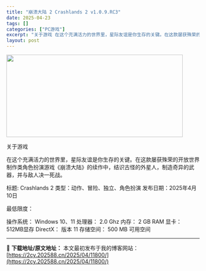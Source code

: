 ```yaml
---
title: "崩溃大陆 2 Crashlands 2 v1.0.9.RC3"
date: 2025-04-23
tags: []
categories: ["PC游戏"]
excerpt: "关于游戏 在这个充满活力的世界里，星际友谊是你生存的关键。在这款屡获殊荣的开放世界制作类角色扮演游戏《崩溃大陆》的续作中，结识古怪的外星人，制造奇异的武器，并与敌人决一死战。 标题: Crashlands 2 类型：动作、冒险、独立、角色扮演 发布日期：2025年4月10日 最低限度： 操作系统： &hellip;"
layout: post
---
```


<img class="aligncenter size-full wp-image-11788" src="https://2cy.202588.cn/wp-content/uploads/2025/04/2025042308111489.webp" alt="" width="460" height="215" />

关于游戏

在这个充满活力的世界里，星际友谊是你生存的关键。在这款屡获殊荣的开放世界制作类角色扮演游戏《崩溃大陆》的续作中，结识古怪的外星人，制造奇异的武器，并与敌人决一死战。

标题: Crashlands 2
类型：动作、冒险、独立、角色扮演
发布日期：2025年4月10日

最低限度：

操作系统： Windows 10、11
处理器： 2.0 Ghz
内存： 2 GB RAM
显卡： 512MB显存
DirectX： 版本 11
存储空间： 500 MB 可用空间

---
📖 **下载地址/原文地址：** 本文最初发布于我的博客网站：[https://2cy.202588.cn/2025/04/11800/](https://2cy.202588.cn/2025/04/11800/)
